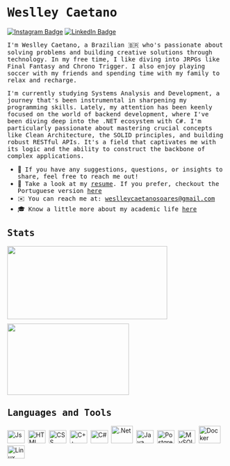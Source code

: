 # <samp>Weslley Caetano</samp> 

[![Instagram Badge](https://img.shields.io/badge/Instagram-%23E4405F.svg?&style=flat-square&logo=instagram&logoColor=white&color=071A2C&link=https://www.instagram.com/mupezzuol)](https://www.instagram.com/_weslleycaetano)
[![LinkedIn Badge](https://img.shields.io/badge/LinkedIn-%23E4405F.svg?&style=flat-square&logo=linkedin&logoColor=white&color=071A2C&link=https://www.linkedin.com/in/mupezzuol/)](https://www.linkedin.com/in/weslleycsoares/)

<samp> I'm Weslley Caetano, a Brazilian 🇧🇷 who's passionate about solving problems and building creative solutions through technology. In my free time, I like diving into JRPGs like Final Fantasy and Chrono Trigger. I also enjoy playing soccer with my friends and spending time with my family to relax and recharge.

<samp>I'm currently studying Systems Analysis and Development, a journey that's been instrumental in sharpening my programming skills. Lately, my attention has been keenly focused on the world of backend development, where I've been diving deep into the .NET ecosystem with C#. I'm particularly passionate about mastering crucial concepts like Clean Architecture, the SOLID principles, and building robust RESTful APIs. It's a field that captivates me with its logic and the ability to construct the backbone of complex applications.
</samp>


- 🤝 &nbsp;<samp>If you have any suggestions, questions, or insights to share, feel free to reach me out!</samp>
- 📄 &nbsp;<samp>Take a look at my [resume](https://wescaetano.github.io/weslley-portfolio/assets/cv-weslley-en.pdf). If you prefer, checkout the Portuguese version [here](https://wescaetano.github.io/weslley-portfolio/assets/cv-weslley-pt.pdf)</samp>
- ✉️ &nbsp;<samp>You can reach me at: weslleycaetanosoares@gmail.com</samp>
- 🎓 &nbsp;<samp>Know a little more about my academic life [here](https://github.com/wescaetano/academic-life)</samp>


<div>
  <h2><samp>Stats</samp></h2>
  <div align="left" style="display: flex; flex-wrap: wrap; gap: 10px;">
    <img width="368" height="168" src="https://github-readme-stats.vercel.app/api?username=wescaetano&theme=gotham&show_icons=true" />
    <img width="280" height="164" src="https://github-readme-stats.vercel.app/api/top-langs/?username=wescaetano&theme=gotham&layout=compact" />
  </div>
</div>


<div align="left">
  <h2><samp>Languages and Tools</samp></h2>
  <img src="https://cdn.jsdelivr.net/gh/devicons/devicon@latest/icons/javascript/javascript-original.svg" alt="Js" title="JavaScript" width="40" height="30" style="display: inline-block; margin-bottom: 5px;" />&nbsp;
  <img src="https://cdn.jsdelivr.net/gh/devicons/devicon@latest/icons/html5/html5-original.svg" alt="HTML" title="HTML" width="40" height="30"  style="display: inline-block; margin-bottom: 5px;" />&nbsp;
  <img src="https://cdn.jsdelivr.net/gh/devicons/devicon@latest/icons/css3/css3-original.svg" alt="CSS" title="CSS" width="40" height="30"  style="display: inline-block; margin-bottom: 5px;" />&nbsp;
  <img src="https://cdn.jsdelivr.net/gh/devicons/devicon@latest/icons/cplusplus/cplusplus-original.svg" alt="C++" title="C++" width="40" height="30"  style="display: inline-block; margin-bottom: 5px;" />&nbsp;
  <img src="https://cdn.jsdelivr.net/gh/devicons/devicon@latest/icons/csharp/csharp-original.svg" alt="C#" title="C#" width="40" height="30"  style="display: inline-block; margin-bottom: 5px;" />&nbsp;
  <img src="https://cdn.jsdelivr.net/gh/devicons/devicon@latest/icons/dot-net/dot-net-original.svg" alt=".Net" title=".Net" width="50" height="40"  style="display: inline-block; margin-bottom: 5px;" />&nbsp;
  <img src="https://cdn.jsdelivr.net/gh/devicons/devicon@latest/icons/java/java-original.svg" alt="Java" title="Java" width="40" height="30"  style="display: inline-block; margin-bottom: 5px;" />&nbsp;
  <img src="https://cdn.jsdelivr.net/gh/devicons/devicon@latest/icons/postgresql/postgresql-original.svg" alt="Postgres" title="PostgreSQL" width="40" height="30"  style="display: inline-block; margin-bottom: 5px;" />&nbsp;
  <img src="https://cdn.jsdelivr.net/gh/devicons/devicon@latest/icons/mysql/mysql-original.svg" alt="MySQL" title="MySQL" width="40" height="30"  style="display: inline-block; margin-bottom: 5px;" />&nbsp;
  <img src="https://cdn.jsdelivr.net/gh/devicons/devicon@latest/icons/docker/docker-original.svg" alt="Docker" title="Docker" width="50" height="40"  style="display: inline-block; margin-bottom: 5px;" />&nbsp;
  <img src="https://cdn.jsdelivr.net/gh/devicons/devicon@latest/icons/linux/linux-original.svg" alt="Linux" title="Linux" width="40" height="30" style="display: inline-block; margin-bottom: 5px;" />&nbsp;

</div>
                                                      
